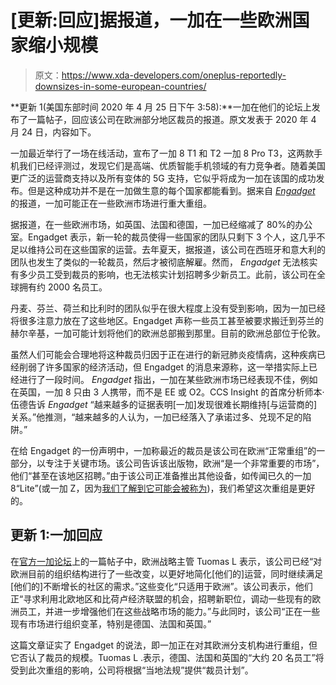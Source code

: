 # [更新:回应]据报道，一加在一些欧洲国家缩小规模

> 原文：<https://www.xda-developers.com/oneplus-reportedly-downsizes-in-some-european-countries/>

**更新 1(美国东部时间 2020 年 4 月 25 日下午 3:58):**一加在他们的论坛上发布了一篇帖子，回应该公司在欧洲部分地区裁员的报道。原文发表于 2020 年 4 月 24 日，内容如下。

一加最近举行了一场在线活动，宣布了一加 8 T1 和 T2 一加 8 Pro T3，这两款手机我们已经评测过，发现它们是高端、优质智能手机领域的有力竞争者。随着美国更广泛的运营商支持以及所有变体的 5G 支持，它似乎将成为一加在该国的成功发布。但是这种成功并不是在一加做生意的每个国家都能看到。据来自 [*Engadget*](https://www.engadget.com/oneplus-restructuring-europe-171851761.html) 的报道，一加可能正在一些欧洲市场进行重大重组。

据报道，在一些欧洲市场，如英国、法国和德国，一加已经缩减了 80%的办公室。Engadget 表示，新一轮的裁员使得一些国家的团队只剩下 3 个人，这几乎不足以维持公司在这些国家的运营。去年夏天，据报道，该公司在西班牙和意大利的团队也发生了类似的一轮裁员，然后才被彻底解雇。然而， *Engadget* 无法核实有多少员工受到裁员的影响，也无法核实计划招聘多少新员工。此前，该公司在全球拥有约 2000 名员工。

丹麦、芬兰、荷兰和比利时的团队似乎在很大程度上没有受到影响，因为一加已经将很多注意力放在了这些地区。Engadget 声称一些员工甚至被要求搬迁到芬兰的赫尔辛基，一加可能计划将他们的欧洲总部搬到那里。目前的欧洲总部位于伦敦。

虽然人们可能会合理地将这种裁员归因于正在进行的新冠肺炎疫情病，这种疾病已经削弱了许多国家的经济活动，但 Engadget 的消息来源称，这一举措实际上已经进行了一段时间。 *Engadget* 指出，一加在某些欧洲市场已经表现不佳，例如在英国，一加 8 只由 3 人携带，而不是 EE 或 O2。CCS Insight 的首席分析师本·伍德告诉 *Engadget* “越来越多的证据表明[一加]发现很难长期维持[与运营商的]关系。”他推测，“越来越多的人认为，一加已经落入了承诺过多、兑现不足的陷阱。”

在给 Engadget 的一份声明中，一加称最近的裁员是该公司在欧洲“正常重组”的一部分，以专注于关键市场。该公司告诉该出版物，欧洲“是一个非常重要的市场”，他们“甚至在该地区招聘。”由于该公司正准备推出其他设备，如传闻已久的一加 8“Lite”(或一加 Z，因为[我们了解到它可能会被称为](https://www.xda-developers.com/oneplus-z-x-oneplus-8-lite/))，我们希望这次重组是更好的。

## 更新 1:一加回应

在[官方一加论坛](https://forums.oneplus.com/threads/update-on-strategic-changes-in-europe.1218391/)上的一篇帖子中，欧洲战略主管 Tuomas L 表示，该公司已经“对欧洲目前的组织结构进行了一些改变，以更好地简化[他们的]运营，同时继续满足[他们的]不断增长的社区的需求。”这些变化“只适用于欧洲”。该公司表示，他们正“寻求利用北欧地区和比荷卢经济联盟的机会，招聘新职位，调动一些现有的欧洲员工，并进一步增强他们在这些战略市场的能力。”与此同时，该公司“正在一些现有市场进行组织变革，特别是德国、法国和英国。”

这篇文章证实了 Engadget 的说法，即一加正在对其欧洲分支机构进行重组，但它否认了裁员的规模。Tuomas L .表示，德国、法国和英国的“大约 20 名员工”将受到此次重组的影响，公司将根据“当地法规”提供“裁员计划”。
